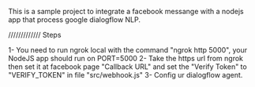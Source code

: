 This is a sample project to integrate a facebook messange with a nodejs app that process google dialogflow NLP.

///////////// Steps

1- You need to run ngrok local with the command "ngrok http 5000", your NodeJS app should run on PORT=5000
2- Take the https url from ngrok then set it at facebook page "Callback URL" and set the "Verify Token" to "VERIFY_TOKEN" in file "src/webhook.js"
3- Config ur dialogflow agent.
